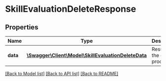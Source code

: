 # SkillEvaluationDeleteResponse

## Properties
Name | Type | Description | Notes
------------ | ------------- | ------------- | -------------
**data** | [**\Swagger\Client\Model\SkillEvaluationDeleteData**](SkillEvaluationDeleteData.md) | Results of the delete process | 

[[Back to Model list]](../README.md#documentation-for-models) [[Back to API list]](../README.md#documentation-for-api-endpoints) [[Back to README]](../README.md)


